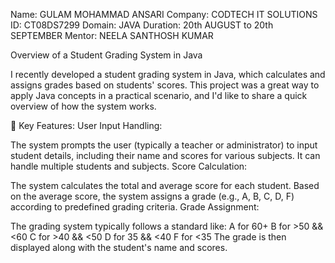 Name: GULAM MOHAMMAD ANSARI 
Company: CODTECH IT SOLUTIONS 
ID: CT08DS7299 
Domain: JAVA
Duration: 20th AUGUST to 20th SEPTEMBER 
Mentor: NEELA SANTHOSH KUMAR


Overview of a Student Grading System in Java

I recently developed a student grading system in Java, which calculates and assigns grades based on students' scores. This project was a great way to apply Java concepts in a practical scenario, and I'd like to share a quick overview of how the system works.

🔧 Key Features:
User Input Handling:

The system prompts the user (typically a teacher or administrator) to input student details, including their name and scores for various subjects.
It can handle multiple students and subjects.
Score Calculation:

The system calculates the total and average score for each student.
Based on the average score, the system assigns a grade (e.g., A, B, C, D, F) according to predefined grading criteria.
Grade Assignment:

The grading system typically follows a standard like:
A for 60+
B for >50 && <60
C for >40 && <50
D for 35 && <40
F for <35
The grade is then displayed along with the student's name and scores.
